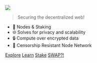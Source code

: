 <img src="_media/logo-blk.png" class="center">

> Securing the decentralized web!

- 🚀 Nodes & Staking
- 🌐 Solves for privacy and scalability
- 🔒 Compute over encrypted data
- 📶 Censorship Resistant Node Network

<div class="buttons">
  <a href="https://www.puzzle.report/enigma/chains/enigma-1"><span>Explore</span></a>
  <a href="#/readme"><span>Learn</span></a>
  <a href="#/stake"><span>Stake</span></a>
  <a href="#/swap"><span>SWAP?!</span></a>
</div>
